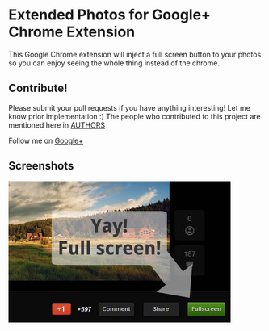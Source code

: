 Extended Photos for Google+ Chrome Extension
=====================================

This Google Chrome extension will inject a full screen button to your photos
so you can enjoy seeing the whole thing instead of the chrome.

Contribute!
-----------------
Please submit your pull requests if you have anything interesting! Let me know
prior implementation :) The people who contributed to this project are mentioned
here in [AUTHORS](https://github.com/mohamedmansour/extended-photos-extension/raw/master/AUTHORS.md)

Follow me on [Google+](https://plus.google.com/116805285176805120365/about)

Screenshots
-----------------
![Screenshot of the Chrome Extension](https://github.com/mohamedmansour/extended-photos-extension/raw/master/screenshots/small-tile.jpg)


